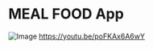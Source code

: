 # MEAL FOOD App
 ![Image](https://github.com/user-attachments/assets/8999a015-cd81-43ac-806d-b6cfa6ace339)
https://youtu.be/poFKAx6A6wY
